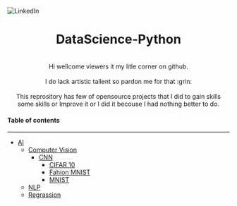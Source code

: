 ![LinkedIn](www.linkedin.com/in/gurudubey/)

<h1 align="center"> DataScience-Python
 </h1>
 <p align="center">
 <br>
 Hi wellcome viewers it my litle corner on github.
  </br>
 <br > 
  I do lack artistic tallent so pardon me for that :grin:
 </br>
 <br> 
 This reprository has few of opensource projects that I did to gain skills some skills or Improve it or I did it becouse I had nothing better to do.
 
 </br>
 </p>
 



#### Table of contents
_________________________

<!--ts-->
   * [AI](https://github.com/gpdsec/DataScience-Python/tree/master/AI)
      * [Computer Vision](https://github.com/gpdsec/DataScience-Python/tree/master/AI/Computer%20Vision)
          * [CNN](https://github.com/gpdsec/DataScience-Python/tree/master/AI/Computer%20Vision/CNN)
             * [CIFAR 10](https://github.com/gpdsec/DataScience-Python/tree/master/AI/Computer%20Vision/CNN/CIFAR-10)
             * [Fahion MNIST](https://github.com/gpdsec/DataScience-Python/tree/master/AI/Computer%20Vision/CNN/Fashion%20MNIST)
             * [MNIST](https://github.com/gpdsec/DataScience-Python/tree/master/AI/Computer%20Vision/CNN/MNIST)
      * [NLP](https://github.com/gpdsec/DataScience-Python/tree/master/AI/NLP)
      * [Regrassion](https://github.com/gpdsec/DataScience-Python/tree/master/AI/Regrassion)
      
<!--te-->
